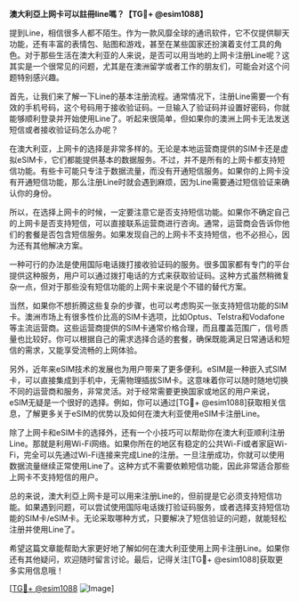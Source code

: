 **澳大利亞上网卡可以註冊line嗎？【TG💪+ @esim1088】**

提到Line，相信很多人都不陌生。作为一款风靡全球的通讯软件，它不仅提供聊天功能，还有丰富的表情包、贴图和游戏，甚至在某些国家还扮演着支付工具的角色。对于那些生活在澳大利亚的人来说，是否可以用当地的上网卡注册Line呢？这其实是一个很常见的问题，尤其是在澳洲留学或者工作的朋友们，可能会对这个问题特别感兴趣。

首先，让我们来了解一下Line的基本注册流程。通常情况下，注册Line需要一个有效的手机号码，这个号码用于接收验证码。一旦输入了验证码并设置好密码，你就能够顺利登录并开始使用Line了。听起来很简单，但如果你的澳洲上网卡无法发送短信或者接收验证码怎么办呢？

在澳大利亚，上网卡的选择是非常多样的。无论是本地运营商提供的SIM卡还是虚拟eSIM卡，它们都能提供基本的数据服务。不过，并不是所有的上网卡都支持短信功能。有些卡可能只专注于数据流量，而没有开通短信服务。如果你的上网卡没有开通短信功能，那么注册Line时就会遇到麻烦，因为Line需要通过短信验证来确认你的身份。

所以，在选择上网卡的时候，一定要注意它是否支持短信功能。如果你不确定自己的上网卡是否支持短信，可以直接联系运营商进行咨询。通常，运营商会告诉你他们的套餐是否包含短信服务。如果发现自己的上网卡不支持短信，也不必担心，因为还有其他解决方案。

一种可行的办法是使用国际电话拨打接收验证码的服务。很多国家都有专门的平台提供这种服务，用户可以通过拨打电话的方式来获取验证码。这种方式虽然稍微复杂一点，但对于那些没有短信功能的上网卡来说是个不错的替代方案。

当然，如果你不想折腾这些复杂的步骤，也可以考虑购买一张支持短信功能的SIM卡。澳洲市场上有很多性价比高的SIM卡选项，比如Optus、Telstra和Vodafone等主流运营商。这些运营商提供的SIM卡通常价格合理，而且覆盖范围广，信号质量也比较好。你可以根据自己的需求选择合适的套餐，确保既能满足日常通话和短信的需求，又能享受流畅的上网体验。

另外，近年来eSIM技术的发展也为用户带来了更多便利。eSIM是一种嵌入式SIM卡，可以直接集成到手机中，无需物理插拔SIM卡。这意味着你可以随时随地切换不同的运营商和服务，非常灵活。对于经常需要更换国家或地区的用户来说，eSIM无疑是一个很好的选择。例如，你可以通过[TG💪+ @esim1088]获取相关信息，了解更多关于eSIM的优势以及如何在澳大利亚使用eSIM卡注册Line。

除了上网卡和eSIM卡的选择外，还有一个小技巧可以帮助你在澳大利亚顺利注册Line。那就是利用Wi-Fi网络。如果你所在的地区有稳定的公共Wi-Fi或者家庭Wi-Fi，完全可以先通过Wi-Fi连接来完成Line的注册。一旦注册成功，你就可以使用数据流量继续正常使用Line了。这种方式不需要依赖短信功能，因此非常适合那些上网卡不支持短信的用户。

总的来说，澳大利亞上网卡是可以用来注册Line的，但前提是它必须支持短信功能。如果遇到问题，可以尝试使用国际电话拨打验证码服务，或者选择支持短信功能的SIM卡/eSIM卡。无论采取哪种方式，只要解决了短信验证的问题，就能轻松注册并使用Line了。

希望这篇文章能帮助大家更好地了解如何在澳大利亚使用上网卡注册Line。如果你还有其他疑问，欢迎随时留言讨论。最后，记得关注[TG💪+ @esim1088]获取更多实用信息哦！

[[TG💪+ @esim1088](https://t.me/s/esim1088) ![Image](https://i.postimg.cc/4NQfJmqS/Snipaste-2025-05-13-00-14-12.png)]